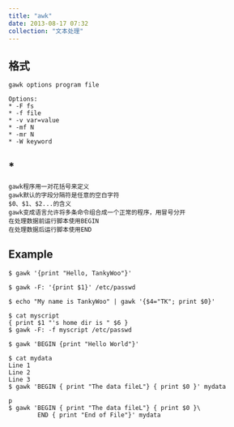 ```yaml
---
title: "awk"
date: 2013-08-17 07:32
collection: "文本处理"
---
```



## 格式 ##

	gawk options program file

	Options:
	* -F fs
	* -f file
	* -v var=value
	* -mf N
	* -mr N
	* -W keyword

## * ##

	gawk程序用一对花括号来定义
	gawk默认的字段分隔符是任意的空白字符
	$0、$1、$2...的含义
	gawk变成语言允许将多条命令组合成一个正常的程序，用冒号分开
	在处理数据前运行脚本使用BEGIN
	在处理数据后运行脚本使用END

## Example ##

	$ gawk '{print "Hello, TankyWoo"}'

	$ gawk -F: '{print $1}' /etc/passwd

	$ echo "My name is TankyWoo" | gawk '{$4="TK"; print $0}'

	$ cat myscript
	{ print $1 "'s home dir is " $6 }
	$ gawk -F: -f myscript /etc/passwd

	$ gawk 'BEGIN {print "Hello World"}'

	$ cat mydata
	Line 1
	Line 2
	Line 3
	$ gawk 'BEGIN { print "The data fileL"} { print $0 }' mydata

	p
	$ gawk 'BEGIN { print "The data fileL"} { print $0 }\
			END { print "End of File"}' mydata
